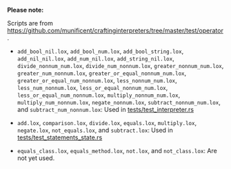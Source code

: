 <!--
Date Created: 17/07/2025.
-->

**Please note:**

Scripts are from 
[ https://github.com/munificent/craftinginterpreters/tree/master/test/operator ](https://github.com/munificent/craftinginterpreters/tree/master/test/operator).

- `add_bool_nil.lox`, `add_bool_num.lox`, `add_bool_string.lox`, `add_nil_nil.lox`, `add_num_nil.lox`, `add_string_nil.lox`, `divide_nonnum_num.lox`, `divide_num_nonnum.lox`, `greater_nonnum_num.lox`, `greater_num_nonnum.lox`, `greater_or_equal_nonnum_num.lox`, `greater_or_equal_num_nonnum.lox`, `less_nonnum_num.lox`, `less_num_nonnum.lox`, `less_or_equal_nonnum_num.lox`, `less_or_equal_num_nonnum.lox`, `multiply_nonnum_num.lox`, `multiply_num_nonnum.lox`, `negate_nonnum.lox`, `subtract_nonnum_num.lox`, and `subtract_num_nonnum.lox`: Used in [tests/test_interpreter.rs](https://github.com/behai-nguyen/rlox/blob/main/tests/test_interpreter.rs)

- `add.lox`, `comparison.lox`, `divide.lox`, `equals.lox`, `multiply.lox`, `negate.lox`, `not_equals.lox`, and `subtract.lox`: Used in [tests/test_statements_state.rs](https://github.com/behai-nguyen/rlox/blob/main/tests/test_statements_state.rs) 

- `equals_class.lox`, `equals_method.lox`, `not.lox`, and `not_class.lox`: Are not yet used.
